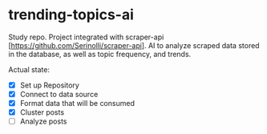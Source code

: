 # trending-topics-ai
Study repo. Project integrated with scraper-api [https://github.com/Serinolli/scraper-api]. AI to analyze scraped data stored in the database, as well as topic frequency, and trends.

Actual state:
- [x] Set up Repository
- [x] Connect to data source
- [x] Format data that will be consumed
- [x] Cluster posts
- [ ] Analyze posts
